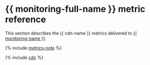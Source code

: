 # {{ monitoring-full-name }} metric reference

This section describes the {{ cdn-name }} metrics delivered to [{{ monitoring-name }}](../monitoring/).

{% include [metrics-note](../_includes/cdn/metrics-note.md) %}

{% include [cdn](../_includes/monitoring/metrics-ref/cdn.md) %}